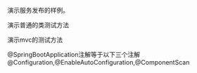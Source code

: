 演示服务发布的样例。

演示普通的类测试方法

演示mvc的测试方法

@SpringBootApplication注解等于以下三个注解
@Configuration,@EnableAutoConfiguration,@ComponentScan

